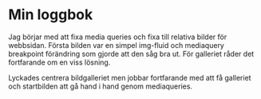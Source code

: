 # Min loggbok

Jag börjar med att fixa media queries och fixa till relativa bilder för webbsidan. Första bilden var en simpel img-fluid och mediaquery breakpoint förändring som gjorde att den såg bra ut. För galleriet råder det fortfarande om en viss lösning.

Lyckades centrera bildgalleriet men jobbar fortfarande med att få galleriet och startbilden att gå hand i hand genom mediaqueries.